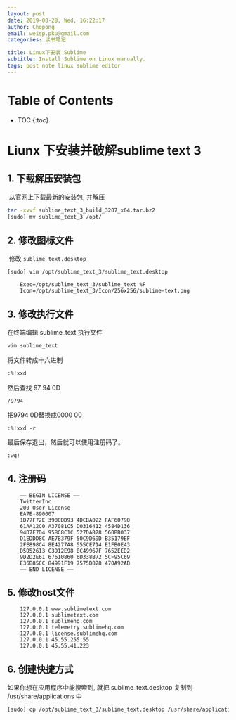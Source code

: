 ```yaml
---
layout: post
date: 2019-08-28, Wed, 16:22:17
author: Chopong
email: weisp.pku@gmail.com
categories: 读书笔记

title: Linux下安装 Sublime
subtitle: Install Sublime on Linux manually.
tags: post note linux sublime editor
---
```


# Table of Contents #
* TOC
{:toc}


# Liunx 下安装并破解sublime text 3 #

## 1. 下载解压安装包 ##

​	从官网上下载最新的安装包, 并解压

```bash
tar -xvvf sublime_text_3_build_3207_x64.tar.bz2
[sudo] mv sublime_text_3 /opt/
```

## 2. 修改图标文件 ##

​	修改  `sublime_text.desktop`

```bash
[sudo] vim /opt/sublime_text_3/sublime_text.desktop
```

```
	Exec=/opt/sublime_text_3/sublime_text %F
	Icon=/opt/sublime_text_3/Icon/256x256/sublime-text.png
```

## 3. 修改执行文件 ##

在终端编辑 sublime_text 执行文件

```bash
vim sublime_text
```

将文件转成十六进制

```bash
:%!xxd
```

然后查找 97 94 0D

```
/9794
```

把9794 0D替换成0000 00

```
:%!xxd -r
```

最后保存退出，然后就可以使用注册码了。

```
:wq!
```

## 4. 注册码 ##

```
    —– BEGIN LICENSE —–
    TwitterInc
    200 User License
    EA7E-890007
    1D77F72E 390CDD93 4DCBA022 FAF60790
    61AA12C0 A37081C5 D0316412 4584D136
    94D7F7D4 95BC8C1C 527DA828 560BB037
    D1EDDD8C AE7B379F 50C9D69D B35179EF
    2FE898C4 8E4277A8 555CE714 E1FB0E43
    D5D52613 C3D12E98 BC49967F 7652EED2
    9D2D2E61 67610860 6D338B72 5CF95C69
    E36B85CC 84991F19 7575D828 470A92AB
    —— END LICENSE ——
```

##  5. 修改host文件 ##

```
	127.0.0.1 www.sublimetext.com
	127.0.0.1 sublimetext.com
	127.0.0.1 sublimehq.com
	127.0.0.1 telemetry.sublimehq.com
	127.0.0.1 license.sublimehq.com
	127.0.0.1 45.55.255.55
	127.0.0.1 45.55.41.223
```

## 6. 创建快捷方式 ##

如果你想在应用程序中能搜索到, 就把 sublime_text.desktop 复制到 /usr/share/applications 中 

```bash
[sudo] cp /opt/sublime_text_3/sublime_text.desktop /usr/share/applications
```